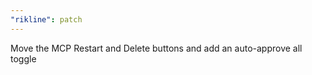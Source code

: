```yaml
---
"rikline": patch
---
```


Move the MCP Restart and Delete buttons and add an auto-approve all toggle
